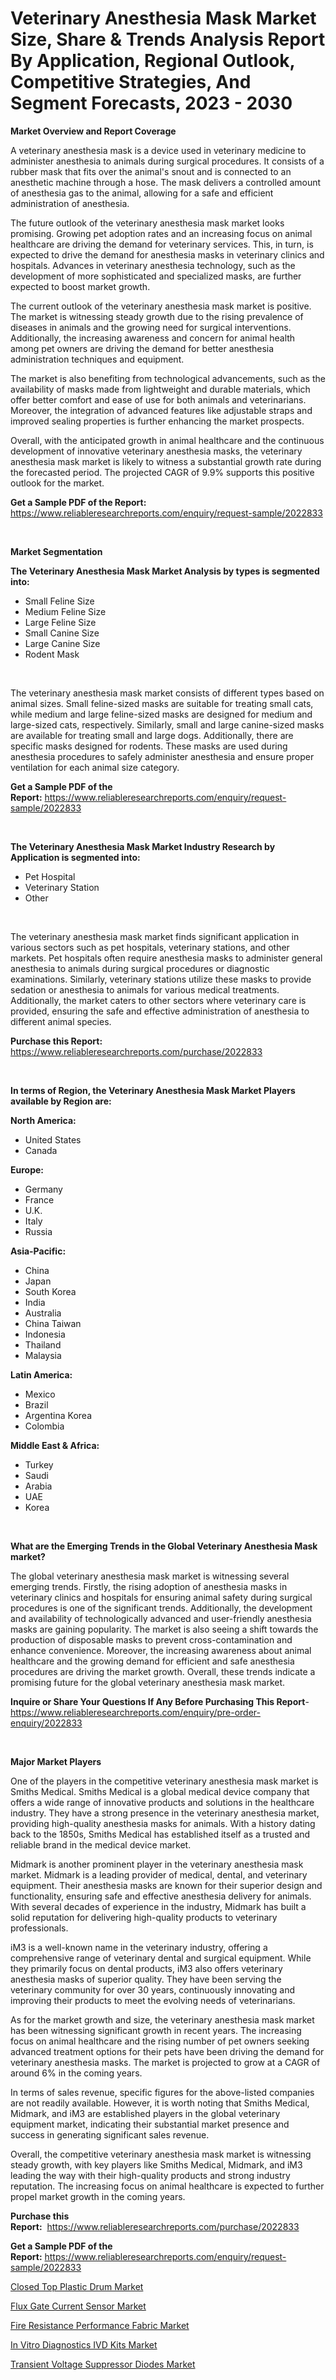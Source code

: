 <p><h1>Veterinary Anesthesia Mask Market Size, Share & Trends Analysis Report By Application, Regional Outlook, Competitive Strategies, And Segment Forecasts, 2023 - 2030</h1></p><p><strong>Market Overview and Report Coverage</strong></p>
<p><p>A veterinary anesthesia mask is a device used in veterinary medicine to administer anesthesia to animals during surgical procedures. It consists of a rubber mask that fits over the animal's snout and is connected to an anesthetic machine through a hose. The mask delivers a controlled amount of anesthesia gas to the animal, allowing for a safe and efficient administration of anesthesia.</p><p>The future outlook of the veterinary anesthesia mask market looks promising. Growing pet adoption rates and an increasing focus on animal healthcare are driving the demand for veterinary services. This, in turn, is expected to drive the demand for anesthesia masks in veterinary clinics and hospitals. Advances in veterinary anesthesia technology, such as the development of more sophisticated and specialized masks, are further expected to boost market growth.</p><p>The current outlook of the veterinary anesthesia mask market is positive. The market is witnessing steady growth due to the rising prevalence of diseases in animals and the growing need for surgical interventions. Additionally, the increasing awareness and concern for animal health among pet owners are driving the demand for better anesthesia administration techniques and equipment.</p><p>The market is also benefiting from technological advancements, such as the availability of masks made from lightweight and durable materials, which offer better comfort and ease of use for both animals and veterinarians. Moreover, the integration of advanced features like adjustable straps and improved sealing properties is further enhancing the market prospects.</p><p>Overall, with the anticipated growth in animal healthcare and the continuous development of innovative veterinary anesthesia masks, the veterinary anesthesia mask market is likely to witness a substantial growth rate during the forecasted period. The projected CAGR of 9.9% supports this positive outlook for the market.</p></p>
<p><strong>Get a Sample PDF of the Report:</strong> <a href="https://www.reliableresearchreports.com/enquiry/request-sample/2022833">https://www.reliableresearchreports.com/enquiry/request-sample/2022833</a></p>
<p>&nbsp;</p>
<p><strong>Market Segmentation</strong></p>
<p><strong>The Veterinary Anesthesia Mask Market Analysis by types is segmented into:</strong></p>
<p><ul><li>Small Feline Size</li><li>Medium Feline Size</li><li>Large Feline Size</li><li>Small Canine Size</li><li>Large Canine Size</li><li>Rodent Mask</li></ul></p>
<p>&nbsp;</p>
<p><p>The veterinary anesthesia mask market consists of different types based on animal sizes. Small feline-sized masks are suitable for treating small cats, while medium and large feline-sized masks are designed for medium and large-sized cats, respectively. Similarly, small and large canine-sized masks are available for treating small and large dogs. Additionally, there are specific masks designed for rodents. These masks are used during anesthesia procedures to safely administer anesthesia and ensure proper ventilation for each animal size category.</p></p>
<p><strong>Get a Sample PDF of the Report:</strong>&nbsp;<a href="https://www.reliableresearchreports.com/enquiry/request-sample/2022833">https://www.reliableresearchreports.com/enquiry/request-sample/2022833</a></p>
<p>&nbsp;</p>
<p><strong>The Veterinary Anesthesia Mask Market Industry Research by Application is segmented into:</strong></p>
<p><ul><li>Pet Hospital</li><li>Veterinary Station</li><li>Other</li></ul></p>
<p>&nbsp;</p>
<p><p>The veterinary anesthesia mask market finds significant application in various sectors such as pet hospitals, veterinary stations, and other markets. Pet hospitals often require anesthesia masks to administer general anesthesia to animals during surgical procedures or diagnostic examinations. Similarly, veterinary stations utilize these masks to provide sedation or anesthesia to animals for various medical treatments. Additionally, the market caters to other sectors where veterinary care is provided, ensuring the safe and effective administration of anesthesia to different animal species.</p></p>
<p><strong>Purchase this Report:</strong>&nbsp; <a href="https://www.reliableresearchreports.com/purchase/2022833">https://www.reliableresearchreports.com/purchase/2022833</a></p>
<p>&nbsp;</p>
<p><strong>In terms of Region, the Veterinary Anesthesia Mask Market Players available by Region are:</strong></p>
<p>
    <p> <strong> North America: </strong>
        <ul>
            <li>United States</li>
            <li>Canada</li>
        </ul>
        </p> 
    <p> <strong> Europe: </strong>
        <ul>
            <li>Germany</li>
            <li>France</li>
            <li>U.K.</li>
            <li>Italy</li>
            <li>Russia</li>
        </ul>
        </p> 
    <p> <strong> Asia-Pacific: </strong>
        <ul>
            <li>China</li>
            <li>Japan</li>
            <li>South Korea</li>
            <li>India</li>
            <li>Australia</li>
            <li>China Taiwan</li>
            <li>Indonesia</li>
            <li>Thailand</li>
            <li>Malaysia</li>
        </ul>
        </p> 
    <p> <strong> Latin America: </strong>
        <ul>
            <li>Mexico</li>
            <li>Brazil</li>
            <li>Argentina Korea</li>
            <li>Colombia</li>
        </ul>
        </p> 
    <p> <strong> Middle East & Africa: </strong>
        <ul>
            <li>Turkey</li>
            <li>Saudi</li>
            <li>Arabia</li>
            <li>UAE</li>
            <li>Korea</li>
        </ul>
    </p>
    </p>
<p>&nbsp;</p>
<p><strong>What are the Emerging Trends in the Global Veterinary Anesthesia Mask market?</strong></p>
<p><p>The global veterinary anesthesia mask market is witnessing several emerging trends. Firstly, the rising adoption of anesthesia masks in veterinary clinics and hospitals for ensuring animal safety during surgical procedures is one of the significant trends. Additionally, the development and availability of technologically advanced and user-friendly anesthesia masks are gaining popularity. The market is also seeing a shift towards the production of disposable masks to prevent cross-contamination and enhance convenience. Moreover, the increasing awareness about animal healthcare and the growing demand for efficient and safe anesthesia procedures are driving the market growth. Overall, these trends indicate a promising future for the global veterinary anesthesia mask market.</p></p>
<p><strong>Inquire or Share Your Questions If Any Before Purchasing This Report</strong>- <a href="https://www.reliableresearchreports.com/enquiry/pre-order-enquiry/2022833">https://www.reliableresearchreports.com/enquiry/pre-order-enquiry/2022833</a></p>
<p>&nbsp;</p>
<p><strong>Major Market Players</strong></p>
<p><p>One of the players in the competitive veterinary anesthesia mask market is Smiths Medical. Smiths Medical is a global medical device company that offers a wide range of innovative products and solutions in the healthcare industry. They have a strong presence in the veterinary anesthesia market, providing high-quality anesthesia masks for animals. With a history dating back to the 1850s, Smiths Medical has established itself as a trusted and reliable brand in the medical device market.</p><p>Midmark is another prominent player in the veterinary anesthesia mask market. Midmark is a leading provider of medical, dental, and veterinary equipment. Their anesthesia masks are known for their superior design and functionality, ensuring safe and effective anesthesia delivery for animals. With several decades of experience in the industry, Midmark has built a solid reputation for delivering high-quality products to veterinary professionals.</p><p>iM3 is a well-known name in the veterinary industry, offering a comprehensive range of veterinary dental and surgical equipment. While they primarily focus on dental products, iM3 also offers veterinary anesthesia masks of superior quality. They have been serving the veterinary community for over 30 years, continuously innovating and improving their products to meet the evolving needs of veterinarians.</p><p>As for the market growth and size, the veterinary anesthesia mask market has been witnessing significant growth in recent years. The increasing focus on animal healthcare and the rising number of pet owners seeking advanced treatment options for their pets have been driving the demand for veterinary anesthesia masks. The market is projected to grow at a CAGR of around 6% in the coming years.</p><p>In terms of sales revenue, specific figures for the above-listed companies are not readily available. However, it is worth noting that Smiths Medical, Midmark, and iM3 are established players in the global veterinary equipment market, indicating their substantial market presence and success in generating significant sales revenue.</p><p>Overall, the competitive veterinary anesthesia mask market is witnessing steady growth, with key players like Smiths Medical, Midmark, and iM3 leading the way with their high-quality products and strong industry reputation. The increasing focus on animal healthcare is expected to further propel market growth in the coming years.</p></p>
<p><strong>Purchase this Report:</strong>&nbsp;&nbsp;<a href="https://www.reliableresearchreports.com/purchase/2022833">https://www.reliableresearchreports.com/purchase/2022833</a></p>
<p></p>
<p><strong>Get a Sample PDF of the Report:</strong>&nbsp;<a href="https://www.reliableresearchreports.com/enquiry/request-sample/2022833">https://www.reliableresearchreports.com/enquiry/request-sample/2022833</a></p>
<p><p><a href="https://medium.com/@amandagarza17/closed-top-plastic-drum-market-insights-into-market-cagr-market-trends-and-growth-strategies-860b072866c0">Closed Top Plastic Drum Market</a></p><p><a href="https://github.com/santosh758595/Market-Research-Report-List-1/blob/main/flux-gate-current-sensor-market.md">Flux Gate Current Sensor Market</a></p><p><a href="https://medium.com/@vincentalvarez1980/fire-resistance-performance-fabric-market-size-and-market-trends-complete-industry-overview-2023-d62dcec2bb4b">Fire Resistance Performance Fabric Market</a></p><p><a href="https://github.com/Chiragrp25/Market-Research-Report-List-1/blob/main/in-vitro-diagnostics-ivd-kits-market.md">In Vitro Diagnostics IVD Kits Market</a></p><p><a href="https://www.linkedin.com/pulse/transient-voltage-suppressor-diodes-market-research-2r4de/">Transient Voltage Suppressor Diodes Market</a></p></p>